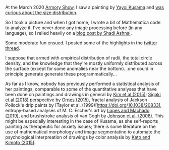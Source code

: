 At the March 2020 [Armory Show](https://www.thearmoryshow.com), I saw a painting by [Yayoi Kusama](https://en.wikipedia.org/wiki/Yayoi_Kusama) and [was curious about the size distribution](https://twitter.com/JoshuaSchrier/status/1236394376273842176).

So I took a picture and when I got home, I wrote a bit of Mathematica code to analyze it.  I've never done any image processing before (in any language), so I relied heavily on a [blog post by Shadi Ashnai](https://blog.wolfram.com/2012/01/04/how-to-count-cells-annihilate-sailboats-and-warp-the-mona-lisa/).

Some moderate fun ensued.  I posted some of the highlights in the [twitter thread](https://twitter.com/JoshuaSchrier/status/1236394376273842176).

I suppose that armed with empirical distribution of radii, the total circle density, and the knowledge that they're mostly uniformly distributed across the surface (except for some anomalies near the bottom)...one could in principle generate generate these programmatically...


As far as I know, nobody has previously performed a statistical analysis of her paintings, comparable to some of the quantitative analyses that have been done on paintings and drawings in  general by [Kim et al (2015)](https://doi.org/10.1038/srep07370); [Sigaki et al (2018)](https://doi.org/10.1073/pnas.1800083115) perspective by [Ornes (2015)](https://doi.org/10.1073/pnas.1504488112), fractal analysis of Jackson Pollock's drip paints by [Taylor et al. (1999)[https://doi.org/10.1038/20833], entropy-based analyses of M. C. Escher's art by [Lopes and Machado (2019)](https://doi.org/10.3390/e21060553), and brushstroke analysis of van Gogh by [Johnson et al. (2008)](https://doi.org/10.1109/MSP.2008.923513).  This might be especially interesting in the case of Kusama, as she self-reports painting as therapeutic for anxiety issues; there is some literature on the use of mathematical morphology and image segmentatino to automate the psychological interpreation of drawings by color analysis by [Kato and Kimoto (2015)](https://doi.org/10.14738/aivp.34.1316).

 
